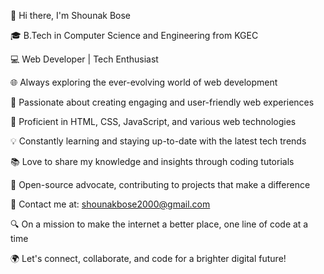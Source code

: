 👋 Hi there, I'm Shounak Bose

🎓 B.Tech in Computer Science and Engineering from KGEC

💻 Web Developer | Tech Enthusiast

🌐 Always exploring the ever-evolving world of web development

🚀 Passionate about creating engaging and user-friendly web experiences

🔧 Proficient in HTML, CSS, JavaScript, and various web technologies

💡 Constantly learning and staying up-to-date with the latest tech trends

📚 Love to share my knowledge and insights through coding tutorials

🌟 Open-source advocate, contributing to projects that make a difference

📧 Contact me at: shounakbose2000@gmail.com

🔍 On a mission to make the internet a better place, one line of code at a time

🌍 Let's connect, collaborate, and code for a brighter digital future!
